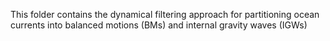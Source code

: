 This folder contains the dynamical filtering approach for partitioning ocean currents into balanced motions (BMs) and internal gravity waves (IGWs)

